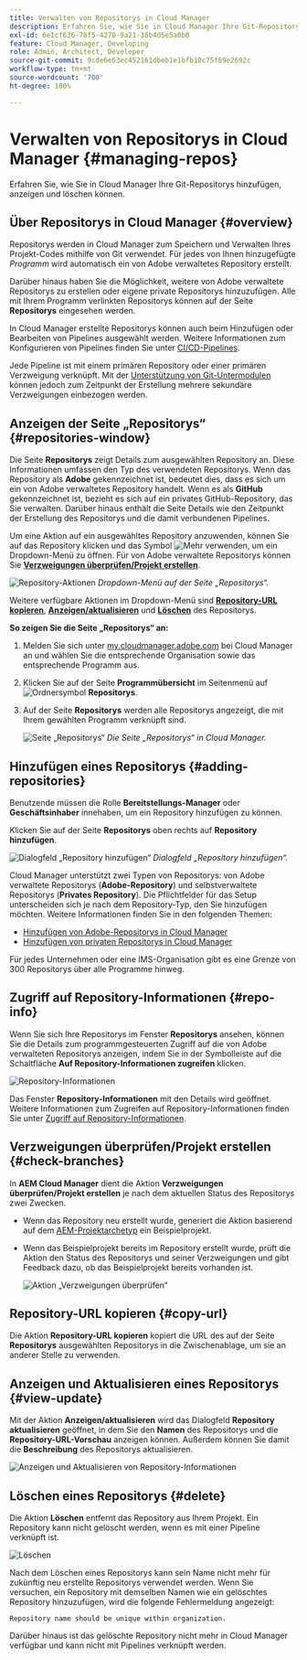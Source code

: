 ```yaml
---
title: Verwalten von Repositorys in Cloud Manager
description: Erfahren Sie, wie Sie in Cloud Manager Ihre Git-Repositorys hinzufügen, anzeigen und löschen können.
exl-id: 6e1cf636-78f5-4270-9a21-38b4d5e5a0b0
feature: Cloud Manager, Developing
role: Admin, Architect, Developer
source-git-commit: 9cde6e63ec452161dbeb1e1bfb10c75f89e2692c
workflow-type: tm+mt
source-wordcount: '708'
ht-degree: 100%

---
```



# Verwalten von Repositorys in Cloud Manager {#managing-repos}

Erfahren Sie, wie Sie in Cloud Manager Ihre Git-Repositorys hinzufügen, anzeigen und löschen können.

## Über Repositorys in Cloud Manager {#overview}

Repositorys werden in Cloud Manager zum Speichern und Verwalten Ihres Projekt-Codes mithilfe von Git verwendet. Für jedes von Ihnen hinzugefügte *Programm* wird automatisch ein von Adobe verwaltetes Repository erstellt.

Darüber hinaus haben Sie die Möglichkeit, weitere von Adobe verwaltete Repositorys zu erstellen oder eigene private Repositorys hinzuzufügen. Alle mit Ihrem Programm verlinkten Repositorys können auf der Seite **Repositorys** eingesehen werden.

In Cloud Manager erstellte Repositorys können auch beim Hinzufügen oder Bearbeiten von Pipelines ausgewählt werden. Weitere Informationen zum Konfigurieren von Pipelines finden Sie unter [CI/CD-Pipelines](/help/implementing/cloud-manager/configuring-pipelines/introduction-ci-cd-pipelines.md).

Jede Pipeline ist mit einem primären Repository oder einer primären Verzweigung verknüpft. Mit der [Unterstützung von Git-Untermodulen](git-submodules.md) können jedoch zum Zeitpunkt der Erstellung mehrere sekundäre Verzweigungen einbezogen werden.

## Anzeigen der Seite „Repositorys“ {#repositories-window}

Die Seite **Repositorys** zeigt Details zum ausgewählten Repository an. Diese Informationen umfassen den Typ des verwendeten Repositorys. Wenn das Repository als **Adobe** gekennzeichnet ist, bedeutet dies, dass es sich um ein von Adobe verwaltetes Repository handelt. Wenn es als **GitHub** gekennzeichnet ist, bezieht es sich auf ein privates GitHub-Repository, das Sie verwalten. Darüber hinaus enthält die Seite Details wie den Zeitpunkt der Erstellung des Repositorys und die damit verbundenen Pipelines.

Um eine Aktion auf ein ausgewähltes Repository anzuwenden, können Sie auf das Repository klicken und das Symbol ![Mehr](https://spectrum.adobe.com/static/icons/workflow_18/Smock_More_18_N.svg) verwenden, um ein Dropdown-Menü zu öffnen. Für von Adobe verwaltete Repositorys können Sie **[Verzweigungen überprüfen/Projekt erstellen](#check-branches)**.

![Repository-Aktionen](assets/repository-actions.png)
*Dropdown-Menü auf der Seite „Repositorys“.*

Weitere verfügbare Aktionen im Dropdown-Menü sind **[Repository-URL kopieren](#copy-url)**, **[Anzeigen/aktualisieren](#view-update)** und **[Löschen](#delete)** des Repositorys.

**So zeigen Sie die Seite „Repositorys“ an:**

1. Melden Sie sich unter [my.cloudmanager.adobe.com](https://my.cloudmanager.adobe.com/) bei Cloud Manager an und wählen Sie die entsprechende Organisation sowie das entsprechende Programm aus.

1. Klicken Sie auf der Seite **Programmübersicht** im Seitenmenü auf ![Ordnersymbol](https://spectrum.adobe.com/static/icons/workflow_18/Smock_Folder_18_N.svg) **Repositorys**.

1. Auf der Seite **Repositorys** werden alle Repositorys angezeigt, die mit Ihrem gewählten Programm verknüpft sind.

   ![Seite „Repositorys“](assets/repositories.png)
   *Die Seite „Repositorys“ in Cloud Manager.*

## Hinzufügen eines Repositorys {#adding-repositories}

Benutzende müssen die Rolle **Bereitstellungs-Manager** oder **Geschäftsinhaber** innehaben, um ein Repository hinzufügen zu können.

Klicken Sie auf der Seite **Repositorys** oben rechts auf **Repository hinzufügen**.

![Dialogfeld „Repository hinzufügen“](assets/repository-add.png)
*Dialogfeld „Repository hinzufügen“.*

Cloud Manager unterstützt zwei Typen von Repositorys: von Adobe verwaltete Repositorys (**Adobe-Repository**) und selbstverwaltete Repositorys (**Privates Repository**). Die Pflichtfelder für das Setup unterscheiden sich je nach dem Repository-Typ, den Sie hinzufügen möchten. Weitere Informationen finden Sie in den folgenden Themen:

* [Hinzufügen von Adobe-Repositorys in Cloud Manager](adobe-repositories.md)
* [Hinzufügen von privaten Repositorys in Cloud Manager](private-repositories.md)

Für jedes Unternehmen oder eine IMS-Organisation gibt es eine Grenze von 300 Repositorys über alle Programme hinweg.

## Zugriff auf Repository-Informationen {#repo-info}

Wenn Sie sich Ihre Repositorys im Fenster **Repositorys** ansehen, können Sie die Details zum programmgesteuerten Zugriff auf die von Adobe verwalteten Repositorys anzeigen, indem Sie in der Symbolleiste auf die Schaltfläche **Auf Repository-Informationen zugreifen** klicken.

![Repository-Informationen](assets/repository-access-repo-info2.png)

Das Fenster **Repository-Informationen** mit den Details wird geöffnet. Weitere Informationen zum Zugreifen auf Repository-Informationen finden Sie unter [Zugriff auf Repository-Informationen](/help/implementing/cloud-manager/managing-code/accessing-repos.md).

## Verzweigungen überprüfen/Projekt erstellen {#check-branches}

In **AEM Cloud Manager** dient die Aktion **Verzweigungen überprüfen/Projekt erstellen** je nach dem aktuellen Status des Repositorys zwei Zwecken.

* Wenn das Repository neu erstellt wurde, generiert die Aktion basierend auf dem [AEM-Projektarchetyp](https://experienceleague.adobe.com/de/docs/experience-manager-core-components/using/developing/archetype/overview) ein Beispielprojekt.
* Wenn das Beispielprojekt bereits im Repository erstellt wurde, prüft die Aktion den Status des Repositorys und seiner Verzweigungen und gibt Feedback dazu, ob das Beispielprojekt bereits vorhanden ist.

  ![Aktion „Verzweigungen überprüfen“](assets/check-branches.png)

## Repository-URL kopieren {#copy-url}

Die Aktion **Repository-URL kopieren** kopiert die URL des auf der Seite **Repositorys** ausgewählten Repositorys in die Zwischenablage, um sie an anderer Stelle zu verwenden.

## Anzeigen und Aktualisieren eines Repositorys {#view-update}

Mit der Aktion **Anzeigen/aktualisieren** wird das Dialogfeld **Repository aktualisieren** geöffnet, in dem Sie den **Namen** des Repositorys und die **Repository-URL-Vorschau** anzeigen können. Außerdem können Sie damit die **Beschreibung** des Repositorys aktualisieren.

![Anzeigen und Aktualisieren von Repository-Informationen](assets/repository-view-update.png)

## Löschen eines Repositorys {#delete}

Die Aktion **Löschen** entfernt das Repository aus Ihrem Projekt. Ein Repository kann nicht gelöscht werden, wenn es mit einer Pipeline verknüpft ist.

![Löschen](assets/repository-delete.png)

Nach dem Löschen eines Repositorys kann sein Name nicht mehr für zukünftig neu erstellte Repositorys verwendet werden. Wenn Sie versuchen, ein Repository mit demselben Namen wie ein gelöschtes Repository hinzuzufügen, wird die folgende Fehlermeldung angezeigt:

`Repository name should be unique within organization.`

Darüber hinaus ist das gelöschte Repository nicht mehr in Cloud Manager verfügbar und kann nicht mit Pipelines verknüpft werden.

